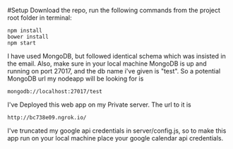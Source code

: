 #Setup
Download the repo, run the following commands from the project root folder in terminal:
```
npm install
bower install
npm start
```
I have used MongoDB, but followed identical schema which was insisted in the email.
Also, make sure in your local machine MongoDB is up and running on port 27017, and the db name i've given is "test".
So a potential MongoDB url my nodeapp will be looking for is 
```
mongodb://localhost:27017/test
```
I've Deployed this web app on my Private server. The url to it is
```
http://bc738e09.ngrok.io/
```

I've truncated my google api credentials in server/config.js, so to make this app run on your local machine place your google calendar api credentials.

